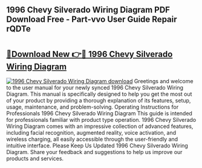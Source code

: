 ## 1996 Chevy Silverado Wiring Diagram PDF Download Free - Part-vvo User Guide Repair rQDTe

# <h2><a href="http://dfjdps.blite.top/?on=1996+Chevy+Silverado+Wiring+Diagram">🔗Download New 👉🔴 1996 Chevy Silverado Wiring Diagram</a></h2>

[![1996 Chevy Silverado Wiring Diagram download](https://i.imgur.com/lujVjoI.png)](http://dfjdps.blite.top/?on=1996+Chevy+Silverado+Wiring+Diagram)
Greetings and welcome to the user manual for your newly synced 1996 Chevy Silverado Wiring Diagram. This manual is specifically designed to help you get the most out of your product by providing a thorough explanation of its features, setup, usage, maintenance, and problem-solving. Operating Instructions for Professionals 1996 Chevy Silverado Wiring Diagram This guide is intended for professionals familiar with product type operation. 1996 Chevy Silverado Wiring Diagram comes with an impressive collection of advanced features, including facial recognition, augmented reality, voice activation, and wireless charging, all easily accessible through the user-friendly and intuitive interface. Please Keep Us Updated 1996 Chevy Silverado Wiring Diagram. Share your feedback and suggestions to help us improve our products and services.
